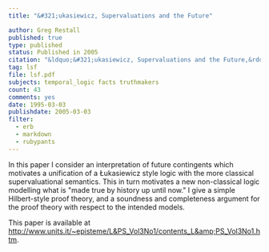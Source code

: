 ```yaml
---
title: "&#321;ukasiewicz, Supervaluations and the Future"

author: Greg Restall
published: true
type: published
status: Published in 2005
citation: "&ldquo;&#321;ukasiewicz, Supervaluations and the Future,&rdquo; <a href=\"http://www.units.it/~episteme/L%26PS_Vol3No1/contents_L%26PS_Vol3No1.htm\"><em>Logic and Philosophy of Science</em></a>, 3 (2005), 1-10."
tag: lsf
file: lsf.pdf
subjects: temporal_logic facts truthmakers
count: 43
comments: yes
date: 1995-03-03
publishdate: 2005-03-03
filter:
  - erb
  - markdown
  - rubypants
---
```

In this paper I consider an interpretation of future contingents which motivates a unification of a &#321;ukasiewicz style logic with the more classical supervaluational semantics.  This in turn motivates a new non-classical logic modelling what is "made true by history up until now."  I give a simple Hilbert-style proof theory, and a soundness and completeness argument for the proof theory with respect to the intended models.

This paper is available at <a href="http://www.units.it/~episteme/L%26PS_Vol3No1/contents_L%26PS_Vol3No1.htm">http://www.units.it/~episteme/L&PS_Vol3No1/contents_L&amp;PS_Vol3No1.htm</a>.